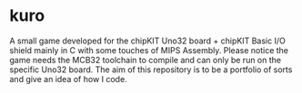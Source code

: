 # kuro
A small game developed for the chipKIT Uno32 board + chipKIT Basic I/O shield mainly in C with some touches of MIPS Assembly. Please notice the game needs the MCB32 toolchain to compile and can only be run on the specific Uno32 board. The aim of this repository is to be a portfolio of sorts and give an idea of how I code.
